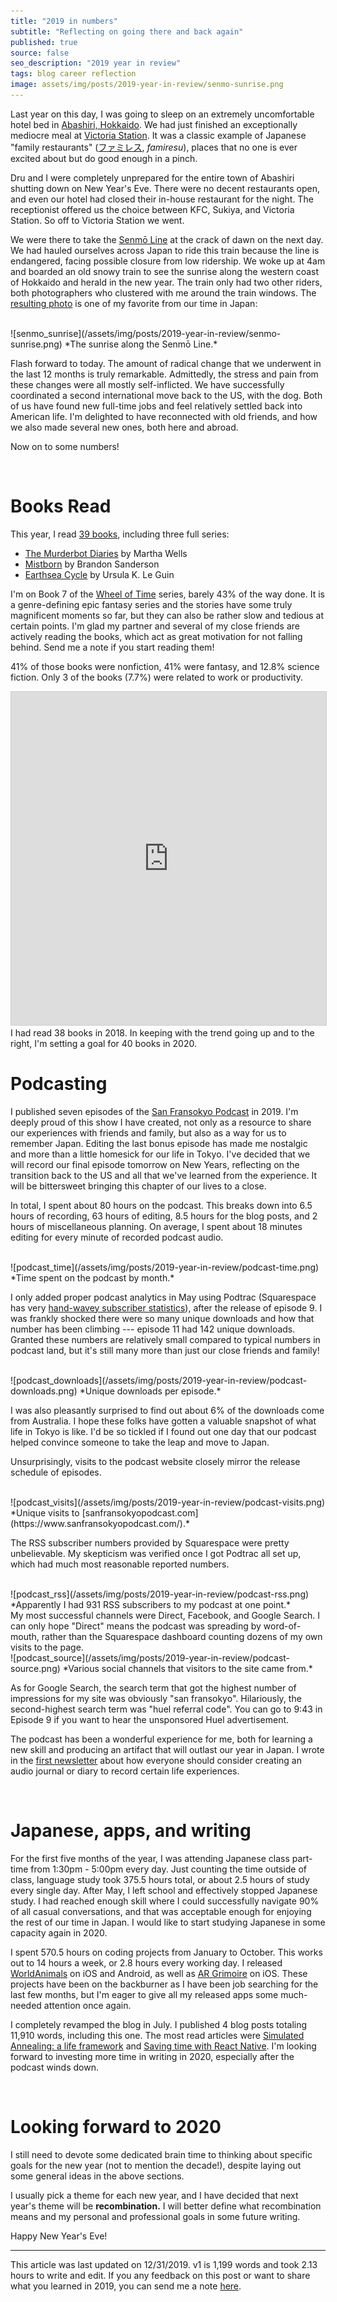 ```yaml
---
title: "2019 in numbers"
subtitle: "Reflecting on going there and back again"
published: true
source: false
seo_description: "2019 year in review"
tags: blog career reflection
image: assets/img/posts/2019-year-in-review/senmo-sunrise.png
---
```


Last year on this day, I was going to sleep on an extremely uncomfortable hotel bed in [Abashiri, Hokkaido](https://www.japan-guide.com/e/e6865.html). We had just 
finished an exceptionally mediocre meal at [Victoria Station](https://goo.gl/maps/THDHX2Umt2kL3ggW8). It was a classic example
of Japanese "family restaurants" ([ファミレス](https://www.japan-guide.com/e/e2036_family.html), _famiresu_), places that no one is ever excited about
but do good enough in a pinch. 

Dru and I were completely unprepared for the entire town of Abashiri shutting down on New Year's Eve. There were no decent restaurants open, and 
even our hotel had closed their in-house restaurant for the night. The receptionist offered us the choice between KFC, Sukiya, and Victoria Station. 
So off to Victoria Station we went.

We were there to take the [Senmō Line](https://en.wikipedia.org/wiki/Senm%C5%8D_Main_Line) at the crack of dawn on the next day. We had hauled ourselves 
across Japan to ride this train because the line is endangered, facing possible closure from low ridership. We woke up at 4am and boarded an old snowy train 
to see the sunrise along the western coast of Hokkaido and herald in the new year. The train only had two other riders, 
both photographers who clustered with me around the train windows. The [resulting photo](https://www.instagram.com/p/BuFkVEyBUfK/) is one of my favorite 
from our time in Japan:

<br />
![senmo_sunrise](/assets/img/posts/2019-year-in-review/senmo-sunrise.png)
*The sunrise along the Senmō Line.*

<br />

Flash forward to today. The amount of radical change that we underwent in the last 12 months is truly remarkable. Admittedly, the stress and pain from these
changes were all mostly self-inflicted. We have successfully coordinated a second international move back to the US, with the dog. Both of us have found 
new full-time jobs and feel relatively settled back into American life. I'm delighted to have reconnected with old friends, and how we also made several 
new ones, both here and abroad.

Now on to some numbers!

<br>

# Books Read

This year, I read [39 books](https://airtable.com/shrSZiDETix6eLVxW), including three full series:
- [The Murderbot Diaries](https://www.marthawells.com/murderbot.htm) by Martha Wells
- [Mistborn](https://www.goodreads.com/series/40910-mistborn) by Brandon Sanderson
- [Earthsea Cycle](https://www.goodreads.com/series/40909-earthsea-cycle) by Ursula K. Le Guin

I'm on Book 7 of the [Wheel of Time](https://www.goodreads.com/series/41526-the-wheel-of-time) series, barely 43% of the way done. It is a genre-defining epic 
fantasy series and the stories have some truly magnificent moments so far, but they can also be rather slow and tedious at certain points. I'm 
glad my partner and several of my close friends are actively reading the books, which act as great motivation for not falling behind. Send me a note if 
you start reading them!

41% of those books were nonfiction, 41% were fantasy, and 12.8% science fiction. Only 3 of the books (7.7%) were related to work or productivity.

<iframe class="airtable-embed" src="https://airtable.com/embed/shrSZiDETix6eLVxW?backgroundColor=cyan" frameborder="0" onmousewheel="" width="100%" height="533" style="background: transparent; border: 1px solid #ccc;"></iframe>

<br>
I had read 38 books in 2018. In keeping with the trend going up and to the right, I'm setting a goal for 40 books in 2020. 

<br>

# Podcasting

I published seven episodes of the [San Fransokyo Podcast](https://www.sanfransokyopodcast.com/) in 2019. I'm deeply proud of this show I have created, 
not only as a resource to share our experiences with friends and family, but also as a way for us to remember Japan. Editing the last bonus episode
has made me nostalgic and more than a little homesick for our life in Tokyo. I've decided that we will record our final episode tomorrow on New Years,
reflecting on the transition back to the US and all that we've learned from the experience. It will be bittersweet bringing this chapter of our lives
to a close.

In total, I spent about 80 hours on the podcast. This breaks down into 6.5 hours of recording, 63 hours of editing, 8.5 hours for the blog posts, and
2 hours of miscellaneous planning. On average, I spent about 18 minutes editing for every minute of recorded podcast audio.

<br />
![podcast_time](/assets/img/posts/2019-year-in-review/podcast-time.png)
*Time spent on the podcast by month.*

<br />

I only added proper podcast analytics in May using Podtrac (Squarespace has very [hand-wavey subscriber statistics](https://www.beheardtechnology.com/blog/squarespace-podcast-statistics-analytics)), after the release of episode 9. I was frankly shocked there were so many unique downloads and how that
number has been climbing --- episode 11 had 142 unique downloads. Granted these numbers are relatively small compared to typical numbers in podcast land, 
but it's still many more than just our close friends and family! 

<br />
![podcast_downloads](/assets/img/posts/2019-year-in-review/podcast-downloads.png)
*Unique downloads per episode.*

<br />

I was also pleasantly surprised to find out about 6% of the downloads come from Australia. I hope these folks have gotten a valuable snapshot of
what life in Tokyo is like. I'd be so tickled if I found out one day that our podcast helped convince someone to take the leap and move to Japan.

Unsurprisingly, visits to the podcast website closely mirror the release schedule of episodes.

<br />
![podcast_visits](/assets/img/posts/2019-year-in-review/podcast-visits.png)
*Unique visits to [sanfransokyopodcast.com](https://www.sanfransokyopodcast.com/).*

<br />

The RSS subscriber numbers provided by Squarespace were pretty unbelievable. My skepticism was verified once I got Podtrac all set up, which had much
most reasonable reported numbers.

<br />
![podcast_rss](/assets/img/posts/2019-year-in-review/podcast-rss.png)
*Apparently I had 931 RSS subscribers to my podcast at one point.*

<br />
My most successful channels were Direct, Facebook, and Google Search. I can only hope "Direct" means the podcast was spreading by word-of-mouth, rather
than the Squarespace dashboard counting dozens of my own visits to the page. 

<br />
![podcast_source](/assets/img/posts/2019-year-in-review/podcast-source.png)
*Various social channels that visitors to the site came from.*

<br />

As for Google Search, the search term that got the highest number of impressions for my site was obviously "san fransokyo". Hilariously, the second-highest 
search term was "huel referral code". You can go to 9:43 in Episode 9 if you want to hear the unsponsored Huel advertisement.

The podcast has been a wonderful experience for me, both for learning a new skill and producing an artifact that will outlast our year in Japan. I wrote 
in the [first newsletter](https://tinyletter.com/vivqu/letters/simulated-annealing-1-endless-heatwaves) about how everyone should consider creating 
an audio journal or diary to record certain life experiences.

<br />

# Japanese, apps, and writing

For the first five months of the year, I was attending Japanese class part-time from 1:30pm - 5:00pm every day. Just counting the time outside
of class, language study took 375.5 hours total, or about 2.5 hours of study every single day. After May, I left school and effectively stopped Japanese study. I 
had reached enough skill where I could successfully navigate 90% of all casual conversations, and that was acceptable enough for enjoying the rest of our time 
in Japan. I would like to start studying Japanese in some capacity again in 2020.

I spent 570.5 hours on coding projects from January to October. This works out to 14 hours a week, or 2.8 hours every working day. I released [WorldAnimals](https://worldanimalsapp.com/) on iOS and Android, as well as [AR Grimoire](https://argrimoire.com/) on iOS. These projects have been on the backburner as I have been
job searching for the last few months, but I'm eager to give all my released apps some much-needed attention once again.

I completely revamped the blog in July. I published 4 blog posts totaling 11,910 words, including this one. The most read articles were 
[Simulated Annealing: a life framework](/blog/2019/07/12/simulated-annealing/) 
and [Saving time with React Native](/blog/2019/09/17/world-animals/). I'm looking forward to investing more time in writing in 2020,
especially after the podcast winds down.

<br />

# Looking forward to 2020

I still need to devote some dedicated brain time to thinking about specific goals for the new year (not to mention the decade!), despite laying out some general 
ideas in the above sections. 

I usually pick a theme for each new year, and I have decided that next year's theme will be **recombination.** I will better define what recombination means and
my personal and professional goals in some future writing. 

Happy New Year's Eve!

<hr class="section-divider" />

<footnote>This article was last updated on 12/31/2019. v1 is 1,199 words and took 2.13 hours to write and edit. If you any feedback on this post or want to share what you learned in 2019, you can send me a note <a href="mailto:hello@vivqu.com">here</a>.</footnote>


